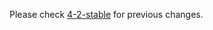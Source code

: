 Please check [4-2-stable](https://github.com/rails/rails/blob/4-2-stable/activerecord/CHANGELOG.md) for previous changes.
